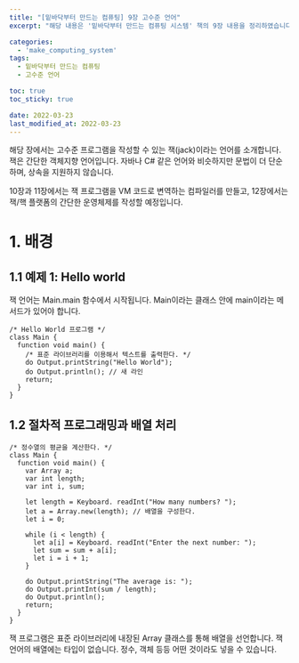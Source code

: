 ```yaml
---
title: "[밑바닥부터 만드는 컴퓨팅] 9장 고수준 언어"
excerpt: "해당 내용은 '밑바닥부터 만드는 컴퓨팅 시스템' 책의 9장 내용을 정리하였습니다. "

categories:
  - 'make_computing_system'
tags:
  - 밑바닥부터 만드는 컴퓨팅
  - 고수준 언어

toc: true
toc_sticky: true

date: 2022-03-23
last_modified_at: 2022-03-23
---
```


해당 장에서는 고수준 프로그램을 작성할 수 있는 잭(jack)이라는 언어를 소개합니다. 
잭은 간단한 객체지향 언어입니다. 
자바나 C# 같은 언어와 비슷하지만 문법이 더 단순하며, 상속을 지원하지 않습니다. 

10장과 11장에서는 잭 프로그램을 VM 코드로 변역하는 컴파일러를 만들고, 12장에서는 잭/핵 플랫폼의 간단한 운영체제를 작성할 예정입니다. 

# 1. 배경 

## 1.1 예제 1: Hello world

잭 언어는 Main.main 함수에서 시작됩니다. 
Main이라는 클래스 안에 main이라는 메서드가 있어야 합니다. 

```
/* Hello World 프로그램 */ 
class Main { 
  function void main() { 
    /* 표준 라이브러리를 이용해서 텍스트를 출력한다. */ 
    do Output.printString("Hello World"); 
    do Output.println(); // 새 라인 
    return; 
  } 
}
```
## 1.2 절차적 프로그래밍과 배열 처리 

```
/* 정수열의 평균을 계산한다. */ 
class Main { 
  function void main() { 
    var Array a; 
    var int length; 
    var int i, sum; 

    let length = Keyboard. readInt("How many numbers? "); 
    let a = Array.new(length); // 배열을 구성한다. 
    let i = 0; 

    while (i < length) { 
      let a[i] = Keyboard. readInt("Enter the next number: "); 
      let sum = sum + a[i]; 
      let i = i + 1; 
    } 

    do Output.printString("The average is: "); 
    do Output.printInt(sum / length); 
    do Output.println(); 
    return; 
  } 
}
```

잭 프로그램은 표준 라이브러리에 내장된 Array 클래스를 통해 배열을 선언합니다. 
잭 언어의 배열에는 타입이 없습니다. 
정수, 객체 등등 어떤 것이라도 넣을 수 있습니다. 

